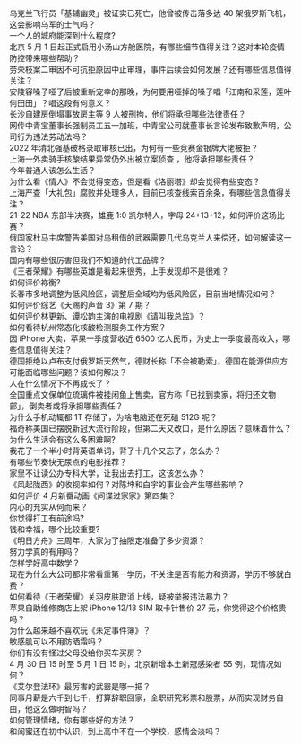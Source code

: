 乌克兰飞行员「基辅幽灵」被证实已死亡，他曾被传击落多达 40 架俄罗斯飞机，这会影响乌军的士气吗？  
一个人的城府能深到什么程度?  
北京 5 月 1 日起正式启用小汤山方舱医院，有哪些细节值得关注？这对本轮疫情防控带来哪些帮助？  
劳荣枝案二审因不可抗拒原因中止审理，事件后续会如何发展？还有哪些信息值得关注？  
安陵容嗓子哑了后被重新宠幸的那晚，为何要用哑掉的嗓子唱「江南和采莲，莲叶何田田」？唱这段有何意义？  
长沙自建房倒塌事故房主等 9 人被刑拘，他们将承担哪些法律责任？  
网传中青宝董事长强制员工五一加班，中青宝公司就董事长言论发布致歉声明，公司行为违法劳动法吗？  
2022 年清北强基破格录取审核已出，为何有一些竞赛金银牌大佬被拒？  
上海一外卖骑手核酸结果异常仍外出被立案侦查 ，他将承担哪些责任？  
今年普通人该怎么生活？  
为什么看《情人》不会觉得变态，但是看《洛丽塔》却会觉得有些变态？  
上海严查「大礼包」腐败并处理多人，目前已核查线索百余条，有哪些信息值得关注？  
21-22 NBA 东部半决赛，雄鹿 1:0 凯尔特人，字母 24+13+12，如何评价这场比赛？  
俄国家杜马主席警告美国对乌租借的武器需要几代乌克兰人来偿还，如何解读这一言论？  
国内有哪些很厉害但我们不知道的代工品牌？  
《王者荣耀》有哪些英雄是看起来很秀，上手发现却不是很难？  
如何评价祢衡?  
长春市多地调整为低风险区，调整后全域均为低风险区，目前当地情况如何？  
如何评价综艺《天赐的声音 3》第 7 期？  
如何评价林更新、谭松韵主演的电视剧《请叫我总监》？  
如何看待杭州常态化核酸检测服务工作方案？  
因 iPhone 大卖，苹果一季度营收近 6500 亿人民币，为史上一季度最高收入，哪些信息值得关注？  
德国拒绝以卢布支付俄罗斯天然气，德财长称「不会被勒索」，德国在能源供应方可能面临哪些问题？该如何解决？  
人在什么情况下不再成长了？  
全国重点文保单位琉璃件被挂闲鱼上售卖，官方称「已找到卖家，将归还文物部」，倒卖者或将承担哪些责任？  
为什么手机动辄都 1T 存储了，为啥电脑还在死磕 512G 呢？  
福奇称美国已摆脱新冠大流行阶段，但第二天又改口，是什么原因？意味着什么？  
为什么生活会有这么多困难啊?  
我花了一个半小时背英语单词，背了十几个又忘了，怎么办？  
有哪些节奏快无尿点的电影推荐？  
家里不让读公办专科大学，让我出去打工，这该怎么办？  
《风起陇西》的收视率如何？对陈坤和白宇的事业会产生哪些影响？  
如何评价 4 月新番动画《间谍过家家》第四集？  
内心的充实从何而来？  
你觉得打工有前途吗?  
钱和幸福，哪个比较重要?  
《明日方舟》三周年，大家为了抽限定准备了多少资源？  
努力学真的有用吗？  
怎样学好高中数学？  
现在为什么大公司都非常看重第一学历，不关注是否有能力和资源，学历不够就白费？  
如何看待《王者荣耀》关羽皮肤取消上线，疑被举报违法暴力？  
苹果自助维修商店上架 iPhone 12/13 SIM 取卡针售价 27 元，你觉得这个价格贵吗？  
为什么越来越不喜欢玩《未定事件簿》？  
敏感肌可以不用防晒霜吗？  
你们有没有怪过父母没给你买车买房？  
4 月 30 日 15 时至 5 月 1 日 15 时，北京新增本土新冠感染者 55 例，现情况如何？  
《艾尔登法环》最厉害的武器是哪一把？  
同事月薪是六千到七千，打算辞职回家，全职研究彩票和股票，从而实现财务自由，他这么做明智吗？  
如何管理情绪，你有哪些好的方法？  
和闺蜜还在初中认识，到上高中不在一个学校，感情会淡吗？  
